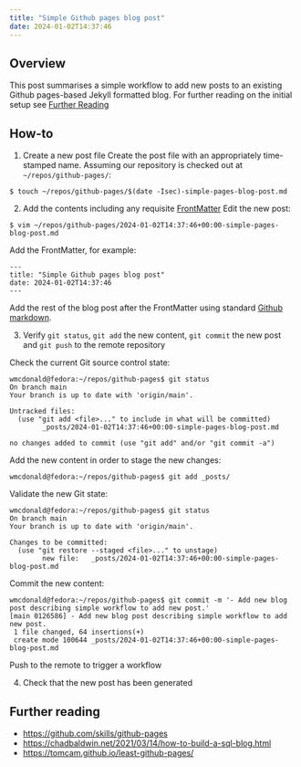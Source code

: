 ```yaml
---
title: "Simple Github pages blog post"
date: 2024-01-02T14:37:46
---
```

## Overview
This post summarises a simple workflow to add new posts to an existing Github pages-based Jekyll formatted blog. For further reading on the initial setup see [Further Reading]()
## How-to
1. Create a new post file
Create the post file with an appropriately time-stamped name. Assuming our repository is checked out at `~/repos/github-pages/`:
```
$ touch ~/repos/github-pages/$(date -Isec)-simple-pages-blog-post.md
```
2. Add the contents including any requisite [FrontMatter](https://jekyllrb.com/docs/front-matter/)
Edit the new post:
```
$ vim ~/repos/github-pages/2024-01-02T14:37:46+00:00-simple-pages-blog-post.md
```
Add the FrontMatter, for example:
```
---
title: "Simple Github pages blog post"
date: 2024-01-02T14:37:46
---
```
Add the rest of the blog post after the FrontMatter using standard [Github markdown](https://docs.github.com/en/get-started/writing-on-github/getting-started-with-writing-and-formatting-on-github/basic-writing-and-formatting-syntax).

3. Verify `git status`, `git add` the new content, `git commit` the new post and `git push` to the remote repository

Check the current Git source control state:
```
wmcdonald@fedora:~/repos/github-pages$ git status
On branch main
Your branch is up to date with 'origin/main'.

Untracked files:
  (use "git add <file>..." to include in what will be committed)
        _posts/2024-01-02T14:37:46+00:00-simple-pages-blog-post.md

no changes added to commit (use "git add" and/or "git commit -a")
```
Add the new content in order to stage the new changes:
```
wmcdonald@fedora:~/repos/github-pages$ git add _posts/
```
Validate the new Git state:
```
wmcdonald@fedora:~/repos/github-pages$ git status
On branch main
Your branch is up to date with 'origin/main'.

Changes to be committed:
  (use "git restore --staged <file>..." to unstage)
        new file:   _posts/2024-01-02T14:37:46+00:00-simple-pages-blog-post.md
```
Commit the new content:
```
wmcdonald@fedora:~/repos/github-pages$ git commit -m '- Add new blog post describing simple workflow to add new post.'
[main 0126586] - Add new blog post describing simple workflow to add new post.
 1 file changed, 64 insertions(+)
 create mode 100644 _posts/2024-01-02T14:37:46+00:00-simple-pages-blog-post.md
```

Push to the remote to trigger a workflow

4. Check that the new post has been generated




## Further reading
- https://github.com/skills/github-pages
- https://chadbaldwin.net/2021/03/14/how-to-build-a-sql-blog.html
- https://tomcam.github.io/least-github-pages/
